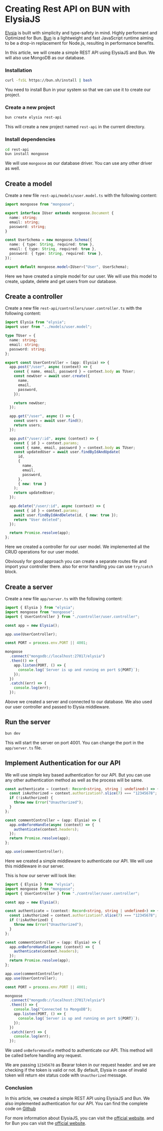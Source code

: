 # Creating Rest API on BUN with ElysiaJS

[Elysia](https://elysiajs.com/) is built with simplicity and type-safety in mind. Highly performant and Optimized for Bun. [Bun](https://bun.sh/) is a lightweight and fast JavaScript runtime aiming to be a drop-in replacement for Node.js, resulting in performance benefits.

In this article, we will create a simple REST API using ElysiaJS and Bun. We will also use MongoDB as our database.

### Installation

```bash
curl -fsSL https://bun.sh/install | bash
```

You need to install Bun in your system so that we can use it to create our project.

### Create a new project

```bash
bun create elysia rest-api
```

This will create a new project named `rest-api` in the current directory.

### Install dependencies

```bash
cd rest-api
bun install mongoose
```

We will use `mongoose` as our database driver. You can use any other driver as well.

## Create a model

Create a new file `rest-api/models/user.model.ts` with the following content:

```typescript
import mongoose from "mongoose";

export interface IUser extends mongoose.Document {
  name: string;
  email: string;
  password: string;
}

const UserSchema = new mongoose.Schema({
  name: { type: String, required: true },
  email: { type: String, required: true },
  password: { type: String, required: true },
});

export default mongoose.model<IUser>("User", UserSchema);
```

Here we have created a simple model for our user. We will use this model to create, update, delete and get users from our database.

## Create a controller

Create a new file `rest-api/controllers/user.controller.ts` with the following content:

```typescript
import Elysia from "elysia";
import user from "../models/user.model";

type TUser = {
  name: string;
  email: string;
  password: string;
};

export const UserController = (app: Elysia) => {
  app.post("/user", async (context) => {
    const { name, email, password } = context.body as TUser;
    const newUser = await user.create({
      name,
      email,
      password,
    });

    return newUser;
  });

  app.get("/user", async () => {
    const users = await user.find();
    return users;
  });

  app.put("/user/:id", async (context) => {
    const { id } = context.params;
    const { name, email, password } = context.body as TUser;
    const updatedUser = await user.findByIdAndUpdate(
      id,
      {
        name,
        email,
        password,
      },
      { new: true }
    );
    return updatedUser;
  });

  app.delete("/user/:id", async (context) => {
    const { id } = context.params;
    await user.findByIdAndDelete(id, { new: true });
    return "User deleted";
  });

  return Promise.resolve(app);
};
```

Here we created a controller for our user model. We implemented all the CRUD operations for our user model.

Obviously for good approach you can create a separate routes file and import your controller there. also for error handling you can use `try/catch` block.

## Create a server

Create a new file `app/server.ts` with the following content:

```typescript
import { Elysia } from "elysia";
import mongoose from "mongoose";
import { UserController } from "./controller/user.controller";

const app = new Elysia();

app.use(UserController);

const PORT = process.env.PORT || 4001;

mongoose
  .connect("mongodb://localhost:27017/elysia")
  .then(() => {
    app.listen(PORT, () => {
      console.log(`Server is up and running on port ${PORT}`);
    });
  })
  .catch((err) => {
    console.log(err);
  });
```

Above we created a server and connected to our database. We also used our user controller and passed to Elysia middleware.

## Run the server

```bash
bun dev
```

This will start the server on port 4001. You can change the port in the `app/server.ts` file.

## Implement Authentication for our API

We will use simple key based authentication for our API. But you can use any other authentication method as well as the process will be same.

```typescript
const authenticate = (context: Record<string, string | undefined>) => {
  const isAuthorized = context.authorization?.slice(7) === "12345678";
  if (!isAuthorized) {
    throw new Error("Unauthorized");
  }
};

const commentController = (app: Elysia) => {
  app.onBeforeHandle(async (context) => {
    authenticate(context.headers);
  });
  return Promise.resolve(app);
};

app.use(commentController);
```

Here we created a simple middleware to authenticate our API. We will use this middleware in our server.

This is how our server will look like:

```typescript
import { Elysia } from "elysia";
import mongoose from "mongoose";
import { UserController } from "./controller/user.controller";

const app = new Elysia();

const authenticate = (context: Record<string, string | undefined>) => {
  const isAuthorized = context.authorization?.slice(7) === "12345678";
  if (!isAuthorized) {
    throw new Error("Unauthorized");
  }
};

const commentController = (app: Elysia) => {
  app.onBeforeHandle(async (context) => {
    authenticate(context.headers);
  });
  return Promise.resolve(app);
};

app.use(commentController);
app.use(UserController);

const PORT = process.env.PORT || 4001;

mongoose
  .connect("mongodb://localhost:27017/elysia")
  .then(() => {
    console.log("Connected to MongoDB");
    app.listen(PORT, () => {
      console.log(`Server is up and running on port ${PORT}`);
    });
  })
  .catch((err) => {
    console.log(err);
  });
```

We used `onBeforeHandle` method to authenticate our API. This method will be called before handling any request.

We are passing `12345678` as Bearar token in our request header. and we are checking if the token is valid or not. By default, Elysia in case of invalid token will return `404` status code with `Unauthorized` message.

### Conclusion

In this article, we created a simple REST API using ElysiaJS and Bun. We also implemented authentication for our API. You can find the complete code on [Github]()

For more information about ElysiaJS, you can visit the [official website](https://elysiajs.com/). and for Bun you can visit the [official website](https://bun.sh/).
